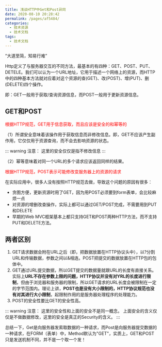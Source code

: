 ```yaml
---
title: 浅谈HTTP中Get和Post异同
date: 2020-08-10 20:28:42
permalink: /pages/af5484/
categories: 
  - 技术资源
  - 技术文档
tags: 
  - 技术文档
---
```


“大道至简，知易行难”

Http定义了与服务器交互的不同方法，最基本的有四种：GET、POST、PUT、DETELE。我们可以认为一个URL地址，它用于描述一个网络上的资源，而HTTP中的四种基本方法就对应着对这个资源的查(GET)、改(POST)、增(PUT)、删(DELETE)四个操作。

即：GET一般用于获取/查询资源信息，而POST一般用于更新资源信息。

<!-- more -->

## GET和POST

<font color="red">根据HTTP规范，GET用于信息获取，而且应该是安全的和幂等的</font>

（1）所谓安全意味着该操作用于获取信息而非修改信息。即，GET不应该产生副作用，它仅仅用于资源查询，而不会去影响资源的状态。

::: warning 注意：
这里的安全仅仅是指不修改信息
:::

（2）幂等意味着对同一个URL的多个请求应该返回同样的结果。

<font color="red">根据HTTP规范，POST表示可能修改变服务器上的资源的请求</font>

在实际应用中，很多人没有按照HTTP规范去做，导致这个问题的原因有很多：

- 贪图方便，更新资源时用了GET，因为用POST必须要到form表单，会比较麻烦一点
- 对资源的增删改查操作，实际上都可以通过GET/POST完成，不需要用到PUT和DELETE
- 早期的Web MVC框架基本上都只支持GET和POST两种HTTP方法，而不支持PUT和DELETE方法。


## 两者区别

1. GET请求数据会附在URL之后（即，把数据放置在HTTP协议头中），以?分割URL和传输数据，参数之间以&相连。POST把提交的数据放置在HTTP包的包体中。
2. GET通过URL提交数据，所以GET提交的数据量就跟URL的长度有直接关系。实际上**URL不存在参数上限的问题，HTTP协议并没有对YRL的长度进行限制**，但由于浏览器和服务器的限制，所以GET请求的URL长度会被限制在一定的字节范围内。理论上讲，**POST也是没有大小限制的，HTTP协议规范也没有对其进行大小限制**，起限制作用的是服务器处理程序的处理能力。
3. POST的安全性要比GET的安全性高。

::: warning 注意：
这里的安全性和上面的安全不是同一概念。
上面安全的含义仅仅是不做数据修改，这里的安全是真正的Security的含义。
:::

总结一下，Get是向服务器发索取数据的一种请求，而Post是向服务器提交数据的一种请求，在FORM（表单）中，Method默认为"GET"，实质上，GET和POST只是发送机制不同，并不是一个取一个发！
